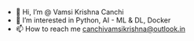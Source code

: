 - 👋 Hi, I’m @ Vamsi Krishna Canchi
- 👀 I’m interested in Python, AI - ML & DL, Docker
- 📫 How to reach me canchivamsikrishna@outlook.in

<!---
vamsicanchi/vamsicanchi is a ✨ special ✨ repository because its `README.md` (this file) appears on your GitHub profile.
You can click the Preview link to take a look at your changes.
--->
